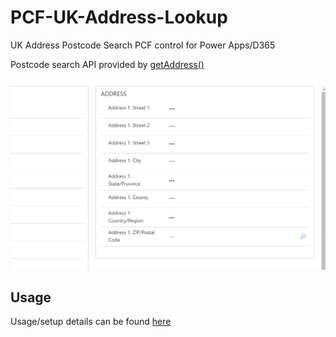 # PCF-UK-Address-Lookup
UK Address Postcode Search PCF control for Power Apps/D365

Postcode search API provided by [getAddress()](https://getaddress.io/)

![](docs\img\demo.gif) 

## Usage

Usage/setup details can be found [here](docs\setup.md)